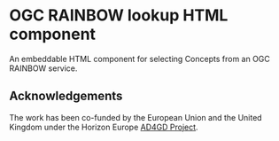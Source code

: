 # OGC RAINBOW lookup HTML component

An embeddable HTML component for selecting Concepts from an OGC RAINBOW service.

## Acknowledgements

The work has been co-funded by the European Union and the United Kingdom under the 
Horizon Europe [AD4GD Project](https://www.ogc.org/initiatives/ad4gd/).
